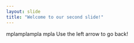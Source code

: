 ```yaml
---
layout: slide
title: "Welcome to our second slide!"
---
```

mplamplampla mpla
Use the left arrow to go back!
